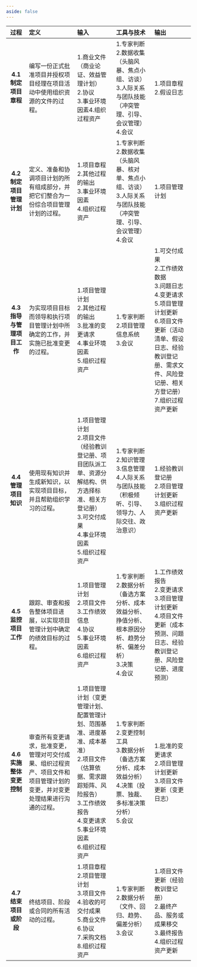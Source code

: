 ```yaml
---
aside: false
---
```


<!-- # ITTO图

## 4. 项目整合管理 -->

| **过程** | **定义** | **输入** | **工具与技术** | **输出** |
| :-: | :- | :- | :- | :- |
| **4.1 制定项目章程** | 编写一份正式批准项目并授权项目经理在项目活动中使用组织资源的文件的过程。 |1.商业文件（商业论证、效益管理计划）<br>2.协议<br>3.事业环境因素4.组织过程资产 | 1.专家判断<br>2.数据收集（头脑风暴、焦点小组、访谈）<br>3.人际关系与团队技能（冲突管理、引导、会议管理）<br>4.会议 | 1.项目章程<br>2.假设日志 |
| **4.2 制定项目管理计划** | 定义、准备和协调项目计划的所有组成部分，并把它们整合为一份综合项目管理计划的过程。 | 1.项目章程<br>2.其他过程的输出<br>3.事业环境因素<br>4.组织过程资产 | 1.专家判断<br>2.数据收集（头脑风暴、核对单、焦点小组、访谈）<br>3.人际关系与团队技能（冲突管理、引导、会议管理）<br>4.会议 | 1.项目管理计划 |
| **4.3 指导与管理项目工作** | 为实现项目目标而领导和执行项目管理计划中所确定的工作，并实施已批准变更的过程。 | 1.项目管理计划<br>2.其他过程的输出<br>3.批准的变更请求<br>4.事业环境因素<br>5.组织过程资产 | 1.专家判断<br>2.项目管理信息系统<br>3.会议 | 1.可交付成果<br>2.工作绩效数据<br>3.问题日志<br>4.变更请求<br>5.项目管理计划更新<br>6.项目文件更新（活动清单、假设日志、经验教训登记册、需求文件、风险登记册、相关方登记册）<br>7.组织过程资产更新 |
| **4.4 管理项目知识** | 使用现有知识并生成新知识，以实现项目目标，并且帮助组织学习的过程。 | 1.项目管理计划<br>2.项目文件（经验教训登记册、项目团队派工单、资源分解结构、供方选择标准、相关方登记册）<br>3.可交付成果<br>4.事业环境因素<br>5.组织过程资产 | 1.专家判断<br>2.知识管理<br>3.信息管理<br>4.人际关系与团队技能（积极倾听、引导、领导力、人际交往、政治意识） | 1.经验教训登记册<br>2.项目管理计划更新<br>3.组织过程资产更新 |
| **4.5 监控项目工作** | 跟踪、审查和报告整体项目进展，以实现项目管理计划中确定的绩效目标的过程。 | 1.项目管理计划<br>2.项目文件<br>3.工作绩效信息<br>4.协议<br>5.事业环境因素<br>6.组织过程资产 | 1.专家判断<br>2.数据分析（备选方案分析、成本效益分析、挣值分析、根本原因分析、趋势分析、偏差分析）<br>3.决策<br>4.会议 | 1.工作绩效报告<br>2.变更请求<br>3.项目管理计划更新<br>4.项目文件更新（成本预测、问题日志、经验教训登记册、风险登记册、进度预测） |
| **4.6 实施整体变更控制** | 审查所有变更请求，批准变更，管理对可交付成果、组织过程资产、项目文件和项目管理计划的变更，并对变更处理结果进行沟通的过程。 | 1.项目管理计划（变更管理计划、配置管理计划、范围基准、进度基准、成本基准）<br>2.项目文件（估算依据、需求跟踪矩阵、风险报告）<br>3.工作绩效报告<br>4.变更请求<br>5.事业环境因素<br>6.组织过程资产 | 1.专家判断<br>2.变更控制工具<br>3.数据分析（备选方案分析、成本效益分析）<br>4.决策（投票、独裁、多标准决策分析）<br>5.会议 | 1.批准的变更请求<br>2.项目管理计划更新<br>3.项目文件更新（变更日志） |
| **4.7 结束项目或阶段** | 终结项目、阶段或合同的所有活动的过程。 | 1.项目章程<br>2.项目管理计划<br>3.项目文件<br>4.验收的可交付成果<br>5.商业文件<br>6.协议<br>7.采购文档<br>8.组织过程资产 | 1.专家判断<br>2.数据分析（文件、回归、趋势、偏差分析）<br>3.会议 | 1.项目文件更新（经验教训登记册）<br>2.最终产品、服务或成果移交<br>3.最终报告<br>4.组织过程资产更新 |